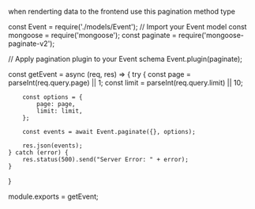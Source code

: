when renderting data to the frontend use this pagination method type

const Event = require('./models/Event'); // Import your Event model
const mongoose = require('mongoose');
const paginate = require('mongoose-paginate-v2');

// Apply pagination plugin to your Event schema
Event.plugin(paginate);

const getEvent = async (req, res) => {
    try {
        const page = parseInt(req.query.page) || 1;
        const limit = parseInt(req.query.limit) || 10;

        const options = {
            page: page,
            limit: limit,
        };

        const events = await Event.paginate({}, options);

        res.json(events);
    } catch (error) {
        res.status(500).send("Server Error: " + error);
    }
}

module.exports = getEvent;
